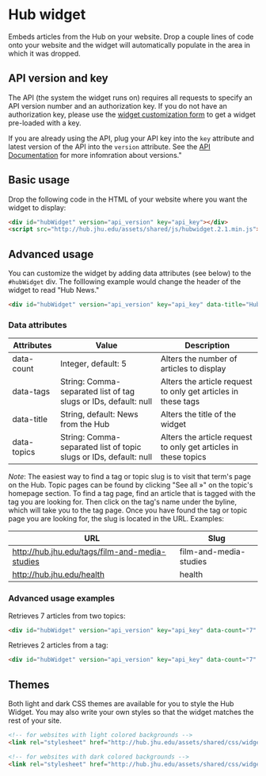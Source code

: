 # Hub widget

Embeds articles from the Hub on your website. Drop a couple lines of code onto your website and the widget will automatically populate in the area in which it was dropped.

## API version and key

The API (the system the widget runs on) requires all requests to specify an API version number and an authorization key. If you do not have an authorization key, please use the [widget customization form](http://hub.jhu.edu/developers/widget) to get a widget pre-loaded with a key.

If you are already using the API, plug your API key into the `key` attribute and latest version of the API into the `version` attribute. See the [API Documentation](http://api.hub.jhu.edu) for more infomration about versions."

## Basic usage

Drop the following code in the HTML of your website where you want the widget to display:

```html
<div id="hubWidget" version="api_version" key="api_key"></div>
<script src="http://hub.jhu.edu/assets/shared/js/hubwidget.2.1.min.js"></script>
```


## Advanced usage

You can customize the widget by adding data attributes (see below) to the `#hubWidget` div. The folllowing example would change the header of the widget to read "Hub News."

```html
<div id="hubWidget" version="api_version" key="api_key" data-title="Hub News"></div>
```

### Data attributes

| Attributes 			| Value																	| Description 														|
|-----------------------|-----------------------------------------------------------------------|-------------------------------------------------------------------|
| data-count			| Integer, default: 5 													| Alters the number of articles to display 							|
| data-tags				| String: Comma-separated list of tag slugs or IDs, default: null		| Alters the article request to only get articles in these tags 	|
| data-title			| String, default: News from the Hub									| Alters the title of the widget 									|
| data-topics			| String: Comma-separated list of topic slugs or IDs, default: null		| Alters the article request to only get articles in these topics 	|

_Note_: The easiest way to find a tag or topic slug is to visit that term's page on the Hub. Topic pages can be found by clicking "See all &raquo;" on the topic's homepage section. To find a tag page, find an article that is tagged with the tag you are looking for. Then click on the tag's name under the byline, which will take you to the tag page. Once you have found the tag or topic page you are looking for, the slug is located in the URL. Examples:

| URL														| Slug 						|
| ----------------------------------------------------------|---------------------------|
| http://hub.jhu.edu/tags/film-and-media-studies			| film-and-media-studies	|
| http://hub.jhu.edu/health									| health					|


### Advanced usage examples

Retrieves 7 articles from two topics:

```html
<div id="hubWidget" version="api_version" key="api_key" data-count="7" data-topics="health, arts-sciences"></div>
```

Retrieves 2 articles from a tag:

```html
<div id="hubWidget" version="api_version" key="api_key" data-count="7" data-tags="film-and-media-studies"></div>
```


## Themes

Both light and dark CSS themes are available for you to style the Hub Widget. You may also write your own styles so that the widget matches the rest of your site.

```html
<!-- for websites with light colored backgrounds -->
<link rel="stylesheet" href="http://hub.jhu.edu/assets/shared/css/widget-light.css" />

<!-- for websites with dark colored backgrounds -->
<link rel="stylesheet" href="http://hub.jhu.edu/assets/shared/css/widget-dark.css" />
```